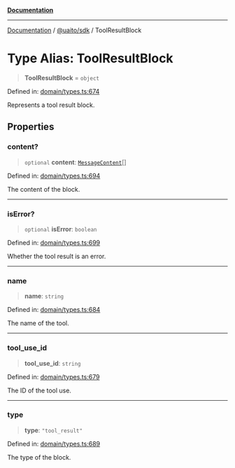 [**Documentation**](../../../README.md)

***

[Documentation](../../../README.md) / [@uaito/sdk](../README.md) / ToolResultBlock

# Type Alias: ToolResultBlock

> **ToolResultBlock** = `object`

Defined in: [domain/types.ts:674](https://github.com/elribonazo/uaito/blob/329283f19d75a4623970a839744308f19ace5c16/packages/sdk/src/domain/types.ts#L674)

Represents a tool result block.

## Properties

### content?

> `optional` **content**: [`MessageContent`](MessageContent.md)[]

Defined in: [domain/types.ts:694](https://github.com/elribonazo/uaito/blob/329283f19d75a4623970a839744308f19ace5c16/packages/sdk/src/domain/types.ts#L694)

The content of the block.

***

### isError?

> `optional` **isError**: `boolean`

Defined in: [domain/types.ts:699](https://github.com/elribonazo/uaito/blob/329283f19d75a4623970a839744308f19ace5c16/packages/sdk/src/domain/types.ts#L699)

Whether the tool result is an error.

***

### name

> **name**: `string`

Defined in: [domain/types.ts:684](https://github.com/elribonazo/uaito/blob/329283f19d75a4623970a839744308f19ace5c16/packages/sdk/src/domain/types.ts#L684)

The name of the tool.

***

### tool\_use\_id

> **tool\_use\_id**: `string`

Defined in: [domain/types.ts:679](https://github.com/elribonazo/uaito/blob/329283f19d75a4623970a839744308f19ace5c16/packages/sdk/src/domain/types.ts#L679)

The ID of the tool use.

***

### type

> **type**: `"tool_result"`

Defined in: [domain/types.ts:689](https://github.com/elribonazo/uaito/blob/329283f19d75a4623970a839744308f19ace5c16/packages/sdk/src/domain/types.ts#L689)

The type of the block.

